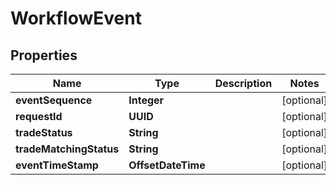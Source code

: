 

# WorkflowEvent


## Properties

| Name | Type | Description | Notes |
|------------ | ------------- | ------------- | -------------|
|**eventSequence** | **Integer** |  |  [optional] |
|**requestId** | **UUID** |  |  [optional] |
|**tradeStatus** | **String** |  |  [optional] |
|**tradeMatchingStatus** | **String** |  |  [optional] |
|**eventTimeStamp** | **OffsetDateTime** |  |  [optional] |



